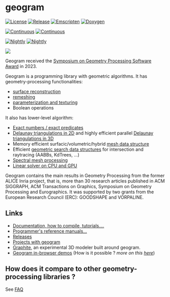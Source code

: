 # geogram

[![License](https://img.shields.io/badge/License-BSD_3--Clause-blue.svg)](https://opensource.org/licenses/BSD-3-Clause)
[![Release](https://github.com/BrunoLevy/geogram/actions/workflows/make_release.yml/badge.svg)](https://github.com/BrunoLevy/geogram/actions/workflows/make_release.yml)
[![Emscripten](https://github.com/BrunoLevy/geogram/actions/workflows/emscripten.yml/badge.svg)](https://github.com/BrunoLevy/geogram/actions/workflows/emscripten.yml)
[![Doxygen](https://github.com/BrunoLevy/geogram/actions/workflows/doxygen.yml/badge.svg)](https://github.com/BrunoLevy/geogram/actions/workflows/doxygen.yml)

[![Continuous](https://github.com/BrunoLevy/geogram/actions/workflows/continuous.yml/badge.svg)](https://github.com/BrunoLevy/geogram/actions/workflows/continuous.yml)
[![Continuous](https://custom-icon-badges.demolab.com/badge/CI-Continuous-lightblue?logo=tasklist&logoColor=white)](https://brunolevy.github.io/geogram/reports/smoke/)

[![Nightly](https://github.com/BrunoLevy/geogram/actions/workflows/nightly.yml/badge.svg)](https://github.com/BrunoLevy/geogram/actions/workflows/nightly.yml)
[![Nightly](https://custom-icon-badges.demolab.com/badge/CI-Nightly-lightblue?logo=tasklist&logoColor=white)](https://brunolevy.github.io/geogram/reports/nightly/)



![](https://github.com/BrunoLevy/geogram/wiki/geogram_banner_2023.png)

Geogram received the [Symposium on Geometry Processing Software Award](http://awards.geometryprocessing.org/)
in 2023.

Geogram is a programming library with geometric algorithms. It has
geometry-processing functionalities:
- [surface reconstruction](https://github.com/BrunoLevy/geogram/wiki/Reconstruction)
- [remeshing](https://github.com/BrunoLevy/geogram/wiki/Remeshing)
- [parameterization and texturing](https://github.com/BrunoLevy/geogram/wiki/Texturing)
- Boolean operations

It also has lower-level algorithm:
- [Exact numbers / exact predicates](https://brunolevy.github.io/geogram/multi__precision_8h.html)
- [Delaunay triangulations in 2D](https://github.com/BrunoLevy/geogram/wiki/Delaunay2D)
  and highly efficient parallel [Delaunay triangulations in 3D](https://github.com/BrunoLevy/geogram/wiki/Delaunay3D)
- Memory efficient surfacic/volumetric/hybrid [mesh data structure](https://github.com/BrunoLevy/geogram/wiki/Mesh)
- Efficient [geometric search data structures](https://github.com/BrunoLevy/geogram/wiki/Raytrace) for
  intersection and raytracing (AABBs, KdTrees, ...)
- [Spectral mesh processing](https://github.com/BrunoLevy/geogram/wiki/ManifoldHarmonics)
- [Linear solver on CPU and GPU](https://github.com/BrunoLevy/geogram/wiki/OpenNL)

Geogram contains the main results in Geometry Processing from the former
ALICE Inria project, that is, more than 30 research articles published
in ACM SIGGRAPH, ACM Transactions on Graphics, Symposium on Geometry 
Processing and Eurographics. It was supported by two grants from the
European Research Council (ERC): GOODSHAPE and VORPALINE.

Links
-----
  - [Documentation, how to compile, tutorials....](https://github.com/BrunoLevy/geogram/wiki)
  - [Programmer's reference manuals...](https://brunolevy.github.io/geogram/)  
  - [Releases](https://github.com/BrunoLevy/geogram/releases)
  - [Projects with geogram](https://github.com/BrunoLevy/geogram/wiki/Publications)
  - [Graphite](https://github.com/BrunoLevy/GraphiteThree), an experimental 3D modeler built around geogram.
  - [Geogram in-browser demos](https://github.com/BrunoLevy/geogram/wiki/compiling_Emscripten#examples)
    (How is it possible ? _more on this [here](https://github.com/BrunoLevy/geogram/wiki/compiling_Emscripten)_)

How does it compare to other geometry-processing libraries ?
------------------------------------------------------------

See [FAQ](https://github.com/BrunoLevy/geogram/wiki/FAQ)

